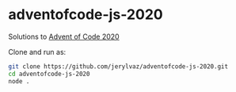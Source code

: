 # adventofcode-js-2020

Solutions to [Advent of Code 2020](https://adventofcode.com/2020)

Clone and run as:
```bash
git clone https://github.com/jerylvaz/adventofcode-js-2020.git
cd adventofcode-js-2020
node .
```
